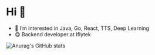 # Hi 👋
- 👀 I’m interested in Java, Go, React, TTS, Deep Learning
- 😋 Backend developer at Iflytek

![Anurag's GitHub stats](https://github-readme-stats.vercel.app/api?username=neutron123ab&show_icons=true&theme=transparent)
<!---
neutron123ab/neutron123ab is a ✨ special ✨ repository because its `README.md` (this file) appears on your GitHub profile.
You can click the Preview link to take a look at your changes.
--->
